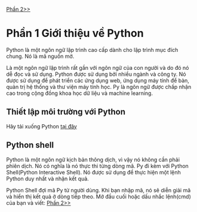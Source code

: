[Phần 2>>](//docs-tutorial-py/part2.md)
# Phần 1 Giới thiệu về Python
Python là một ngôn ngữ lập trình cao cấp dành cho lập trình mục đích chung. Nó là mã nguồn mở.

Là một ngôn ngữ lập trình rất gần với ngôn ngữ của con người và do đó nó dễ đọc và sử dụng. Python được sử dụng bởi nhiều ngành và công ty. Nó được sử dụng để phát triển các ứng dụng web, ứng dụng máy tính để bàn, quản trị hệ thống và thư viện máy tính học. Py là ngôn ngữ được chấp nhận cao trong cộng đồng khoa học dữ liệu và machine learning.

## Thiết lập môi trường với Python
Hãy tải xuống Python [tại đây](https://www.python.org/downloads/)

## Python shell
Python là một ngôn ngữ kịch bản thông dịch, vì vậy nó không cần phải phiên dịch. Nó có nghĩa là nó thực thi từng dòng mã. Py đi kèm với Python Shell(Python Interactive Shell). Nó được sử dụng để thực hiện một lệnh Python duy nhất và nhận kết quả.

Python Shell đợi mã Py từ người dùng. Khi bạn nhập mã, nó sẽ diễn giải mã và hiển thị kết quả ở dòng tiếp theo. Mở đầu cuối hoặc dấu nhắc lệnh(cmd) của bạn và viết:
[Phần 2>>](//docs-tutorial-py/part2.md)